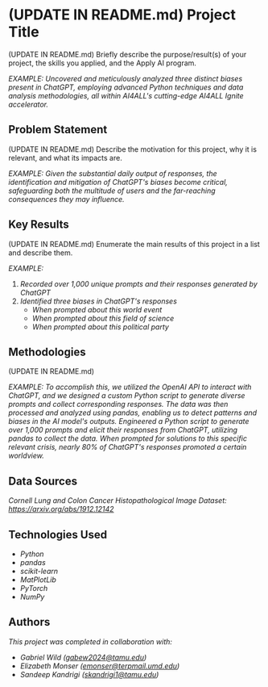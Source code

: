 # (UPDATE IN README.md) Project Title

(UPDATE IN README.md)
Briefly describe the purpose/result(s) of your project, the skills you applied, and the Apply AI program.

*EXAMPLE:*
*Uncovered and meticulously analyzed three distinct biases present in ChatGPT, employing advanced Python techniques and data analysis methodologies, all within AI4ALL's cutting-edge AI4ALL Ignite accelerator.*


## Problem Statement <!--- do not change this line -->

(UPDATE IN README.md)
Describe the motivation for this project, why it is relevant, and what its impacts are.

*EXAMPLE:*
*Given the substantial daily output of responses, the identification and mitigation of ChatGPT's biases become critical, safeguarding both the multitude of users and the far-reaching consequences they may influence.*

## Key Results <!--- do not change this line -->

(UPDATE IN README.md)
Enumerate the main results of this project in a list and describe them.

*EXAMPLE:*
1. *Recorded over 1,000 unique prompts and their responses generated by ChatGPT*
2. *Identified three biases in ChatGPT's responses*
   - *When prompted about this world event*
   - *When prompted about this field of science*
   - *When prompted about this political party*


## Methodologies <!--- do not change this line -->

(UPDATE IN README.md)

*EXAMPLE:*
*To accomplish this, we utilized the OpenAI API to interact with ChatGPT, and we designed a custom Python script to generate diverse prompts and collect corresponding responses. The data was then processed and analyzed using pandas, enabling us to detect patterns and biases in the AI model's outputs.*
*Engineered a Python script to generate over 1,000 prompts and elicit their responses from ChatGPT, utilizing pandas to collect the data. When prompted for solutions to this specific relevant crisis, nearly 80% of ChatGPT's responses promoted a certain worldview.*


## Data Sources <!--- do not change this line -->

*Cornell Lung and Colon Cancer Histopathological Image Dataset: https://arxiv.org/abs/1912.12142*

## Technologies Used <!--- do not change this line -->

- *Python*
- *pandas*
- *scikit-learn*
- *MatPlotLib*
- *PyTorch*
- *NumPy*


## Authors <!--- do not change this line -->

*This project was completed in collaboration with:*
- *Gabriel Wild ([gabew2024@tamu.edu](mailto:gabew2024@tamu.edu))*
- *Elizabeth Monser ([emonser@terpmail.umd.edu](mailto:emonser@terpmail.umd.edu))*
- *Sandeep Kandrigi ([skandrigi1@tamu.edu](mailto:skandrigi1@tamu.edu))*
